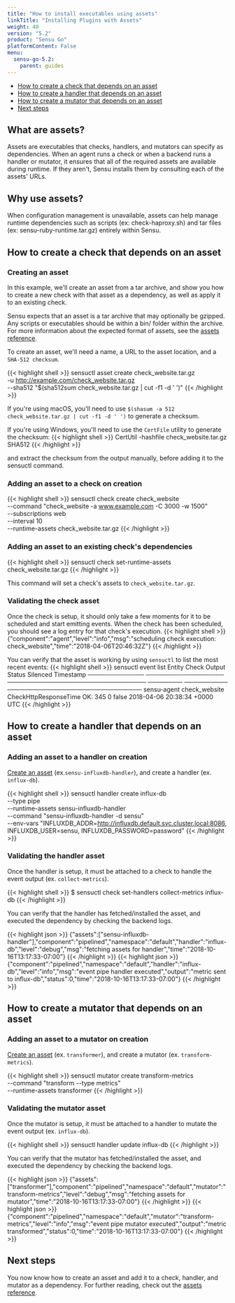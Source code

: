 ```yaml
---
title: "How to install executables using assets"
linkTitle: "Installing Plugins with Assets"
weight: 40
version: "5.2"
product: "Sensu Go"
platformContent: False
menu: 
  sensu-go-5.2:
    parent: guides
---
```


- [How to create a check that depends on an asset](#how-to-create-a-check-that-depends-on-an-asset)
- [How to create a handler that depends on an asset](#how-to-create-a-handler-that-depends-on-an-asset)
- [How to create a mutator that depends on an asset](#how-to-create-a-mutator-that-depends-on-an-asset)
- [Next steps](#next-steps)

## What are assets?
Assets are executables that checks, handlers, and mutators can specify as dependencies.
When an agent runs a check or when a backend runs a handler or mutator, it ensures that all of the required assets
are available during runtime.
If they aren't, Sensu installs them by consulting each of the assets' URLs.

## Why use assets?
When configuration management is unavailable, assets can help manage runtime 
dependencies such as scripts (ex: check-haproxy.sh) and tar files (ex: sensu-ruby-runtime.tar.gz)
entirely within Sensu. 

## How to create a check that depends on an asset 

### Creating an asset
In this example, we'll create an asset from a tar archive, and show you how to
create a new check with that asset as a dependency, as well as apply it to an
existing check.

Sensu expects that an asset is a tar archive that may optionally be gzipped.
Any scripts or executables should be within a bin/ folder within the archive.
For more information about the expected format of assets, see the [assets reference][1].

To create an asset, we'll need a name, a URL to the asset location,
and a `SHA-512 checksum`.

{{< highlight shell >}}
sensuctl asset create check_website.tar.gz \
-u http://example.com/check_website.tar.gz \
--sha512 "$(sha512sum check_website.tar.gz | cut -f1 -d ' ')"
{{< /highlight >}}

If you're using macOS, you'll need to use `$(shasum -a 512 check_website.tar.gz | cut -f1 -d ' ')` to generate a checksum.

If you're using Windows, you'll need to use the `CertFile` utility to generate the checksum:
{{< highlight shell >}}
CertUtil -hashfile check_website.tar.gz SHA512
{{< /highlight >}}

and extract the checksum from the output manually, before adding it to the sensuctl command.


### Adding an asset to a check on creation

{{< highlight shell >}}
sensuctl check create check_website \
--command "check_website -a www.example.com -C 3000 -w 1500" \
--subscriptions web \
--interval 10 \
--runtime-assets check_website.tar.gz 
{{< /highlight >}}

### Adding an asset to an existing check's dependencies

{{< highlight shell >}}
sensuctl check set-runtime-assets check_website.tar.gz 
{{< /highlight >}}

This command will set a check's assets to `check_website.tar.gz`.

### Validating the check asset

Once the check is setup, it should only take a few moments for it to be
scheduled and start emitting events. When the check has been scheduled, you should 
see a log entry for that check's execution.
{{< highlight shell >}}
{"component":"agent","level":"info","msg":"scheduling check execution: check_website","time":"2018-04-06T20:46:32Z"}
{{< /highlight >}}

You can verify that the asset is working by using `sensuctl` to list the most recent events:
{{< highlight shell >}}
sensuctl event list
  Entity           Check                     Output               Status   Silenced             Timestamp
───────────── ────────────────── ──────────────────────────────── ──────── ────────── ───────────────────────────────
sensu-agent    check_website      CheckHttpResponseTime OK: 345      0       false    2018-04-06 20:38:34 +0000 UTC
{{< /highlight >}}

## How to create a handler that depends on an asset 

### Adding an asset to a handler on creation

[Create an asset][2] (ex.`sensu-influxdb-handler`), and create a handler (ex. `influx-db`).

{{< highlight shell >}}
sensuctl handler create influx-db \
--type pipe \
--runtime-assets sensu-influxdb-handler \
--command "sensu-influxdb-handler -d sensu" \
--env-vars "INFLUXDB_ADDR=http://influxdb.default.svc.cluster.local:8086, INFLUXDB_USER=sensu, INFLUXDB_PASSWORD=password"
{{< /highlight >}}

### Validating the handler asset

Once the handler is setup, it must be attached to a check to handle the event output (ex. `collect-metrics`).

{{< highlight shell >}}
$ sensuctl check set-handlers collect-metrics influx-db
{{< /highlight >}}

You can verify that the handler has fetched/installed the asset, and executed the dependency by checking the
backend logs.

{{< highlight json >}}
{"assets":["sensu-influxdb-handler"],"component":"pipelined","namespace":"default","handler":"influx-db","level":"debug","msg":"fetching assets for handler","time":"2018-10-16T13:17:33-07:00"}
{{< /highlight >}}
{{< highlight json >}}
{"component":"pipelined","namespace":"default","handler":"influx-db","level":"info","msg":"event pipe handler executed","output":"metric sent to influx-db","status":0,"time":"2018-10-16T13:17:33-07:00"}
{{< /highlight >}}

## How to create a mutator that depends on an asset 

### Adding an asset to a mutator on creation

[Create an asset][2] (ex. `transformer`), and create a mutator (ex. `transform-metrics`).

{{< highlight shell >}}
sensuctl mutator create transform-metrics \
--command "transform --type metrics" \
--runtime-assets transformer
{{< /highlight >}}

### Validating the mutator asset

Once the mutator is setup, it must be attached to a handler to mutate the event output (ex. `influx-db`).

{{< highlight shell >}}
sensuctl handler update influx-db
{{< /highlight >}}

You can verify that the mutator has fetched/installed the asset, and executed the dependency by checking the
backend logs.

{{< highlight json >}}
{"assets":["transformer"],"component":"pipelined","namespace":"default","mutator":"transform-metrics","level":"debug","msg":"fetching assets for mutator","time":"2018-10-16T13:17:33-07:00"}
{{< /highlight >}}
{{< highlight json >}}
{"component":"pipelined","namespace":"default","mutator":"transform-metrics","level":"info","msg":"event pipe mutator executed","output":"metric transformed","status":0,"time":"2018-10-16T13:17:33-07:00"}
{{< /highlight >}}

## Next steps

You now know how to create an asset and add it to a check, handler, and mutator as a dependency.
For further reading, check out the [assets reference][1].

[1]: ../../reference/assets/
[2]: #creating-an-asset